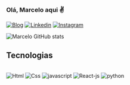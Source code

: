 ### Olá, Marcelo aqui ✌️

[![Blog](https://img.shields.io/website-up-down-green-red/http/monip.org.svg)](https://marcel0486.github.io/Portifolio/)
[![Linkedin](https://img.shields.io/badge/LinkedIn-0077B5?style=for-the-badge&logo=linkedin&logoColor=white)](https://www.linkedin.com/in/marcelo-proen%C3%A7a-b670a6231/)
[![Instagram](https://img.shields.io/badge/Instagram-E4405F?style=for-the-badge&logo=instagram&logoColor=white)](https://www.instagram.com/queiroz1942/)

![Marcelo GitHub stats](https://github-readme-stats.vercel.app/api?username=MarCel0486&show_icons=true&theme=dark)

## Tecnologias
<div style="display: inline_block"> <br/>
 
 <img text-align="center" alt="Html" src="https://img.shields.io/badge/HTML5-E34F26?style=for-the-badge&logo=html5&logoColor=white">

 <img text-align="center" alt="Css" src="https://img.shields.io/badge/CSS3-1572B6?style=for-the-badge&logo=css3&logoColor=white">

 <img text-align="center" alt="javascript" src="https://img.shields.io/badge/JavaScript-F7DF1E?style=for-the-badge&logo=javascript&logoColor=black">

 <img text-align="center" alt="React-js" src="https://img.shields.io/badge/React-20232A?style=for-the-badge&logo=react&logoColor=61DAFB">

 <img text-align="center" alt="python" src="https://img.shields.io/badge/Python-14354C?style=for-the-badge&logo=python&logoColor=white">

</div>



